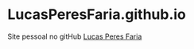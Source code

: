# LucasPeresFaria.github.io
Site pessoal no gitHub
[Lucas Peres Faria](https://lucasperesfaria.github.io/Portfolio/)
